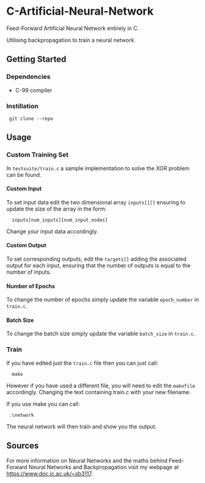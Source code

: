 # C-Artificial-Neural-Network
Feed-Forward Artificial Neural Network entirely in C.

Utilising backpropagation to train a neural network. 

## Getting Started 
### Dependencies 
* C-99 compiler

### Instillation

```
 git clone --repo
```

## Usage

### Custom Training Set
In `testsuite/train.c` a sample implementation to solve the XOR problem can be found.

#### Custom Input
To set input data edit the two dimensional array `inputs[][]` ensuring to update the size of the array in the form:

```
  inputs[num_inputs][num_input_nodes]
```

Change your input data accordingly.

#### Custom Output
To set corresponding outputs, edit the `targets[]` adding the associated output for each input, ensuring that the number of outputs is equal to the number of inputs.

#### Number of Epochs
To change the number of epochs simply update the variable `epoch_number` in `train.c`.

#### Batch Size
To change the batch size simply update the variable `batch_size` in `train.c`.

### Train
If you have edited just the `train.c` file then you can just call:

``` 
  make
```

However if you have used a different file, you will need to edit the `makefile` accordingly. Changing the text containing train.c with your new filename.

If you use make you can call: 

 ```
  .\network
 ```
The neural network will then train and show you the output.

## Sources

For more information on Neural Networks and the maths behind Feed-Forward Neural Networks and Backpropagation visit my webpage at https://www.doc.ic.ac.uk/~sb3117.
